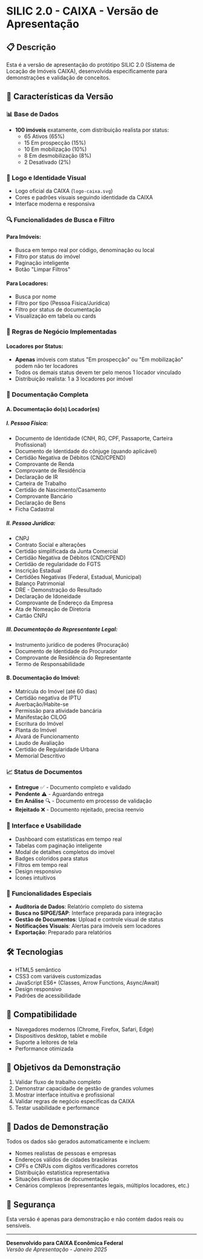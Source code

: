 # SILIC 2.0 - CAIXA - Versão de Apresentação

## 📋 Descrição
Esta é a versão de apresentação do protótipo SILIC 2.0 (Sistema de Locação de Imóveis CAIXA), desenvolvida especificamente para demonstrações e validação de conceitos.

## 🎯 Características da Versão

### 📊 Base de Dados
- **100 imóveis** exatamente, com distribuição realista por status:
  - 65 Ativos (65%)
  - 15 Em prospecção (15%)
  - 10 Em mobilização (10%)
  - 8 Em desmobilização (8%)
  - 2 Desativado (2%)

### 🏢 Logo e Identidade Visual
- Logo oficial da CAIXA (`logo-caixa.svg`)
- Cores e padrões visuais seguindo identidade da CAIXA
- Interface moderna e responsiva

### 🔍 Funcionalidades de Busca e Filtro

#### Para Imóveis:
- Busca em tempo real por código, denominação ou local
- Filtro por status do imóvel
- Paginação inteligente
- Botão "Limpar Filtros"

#### Para Locadores:
- Busca por nome
- Filtro por tipo (Pessoa Física/Jurídica)
- Filtro por status de documentação
- Visualização em tabela ou cards

### 👥 Regras de Negócio Implementadas

#### Locadores por Status:
- **Apenas** imóveis com status "Em prospecção" ou "Em mobilização" podem não ter locadores
- Todos os demais status devem ter pelo menos 1 locador vinculado
- Distribuição realista: 1 a 3 locadores por imóvel

### 📄 Documentação Completa

#### A. Documentação do(s) Locador(es)

##### I. Pessoa Física:
- Documento de Identidade (CNH, RG, CPF, Passaporte, Carteira Profissional)
- Documento de Identidade do cônjuge (quando aplicável)
- Certidão Negativa de Débitos (CND/CPEND)
- Comprovante de Renda
- Comprovante de Residência
- Declaração de IR
- Carteira de Trabalho
- Certidão de Nascimento/Casamento
- Comprovante Bancário
- Declaração de Bens
- Ficha Cadastral

##### II. Pessoa Jurídica:
- CNPJ
- Contrato Social e alterações
- Certidão simplificada da Junta Comercial
- Certidão Negativa de Débitos (CND/CPEND)
- Certidão de regularidade do FGTS
- Inscrição Estadual
- Certidões Negativas (Federal, Estadual, Municipal)
- Balanço Patrimonial
- DRE - Demonstração do Resultado
- Declaração de Idoneidade
- Comprovante de Endereço da Empresa
- Ata de Nomeação de Diretoria
- Cartão CNPJ

##### III. Documentação do Representante Legal:
- Instrumento jurídico de poderes (Procuração)
- Documento de Identidade do Procurador
- Comprovante de Residência do Representante
- Termo de Responsabilidade

#### B. Documentação do Imóvel:
- Matrícula do Imóvel (até 60 dias)
- Certidão negativa de IPTU
- Averbação/Habite-se
- Permissão para atividade bancária
- Manifestação CILOG
- Escritura do Imóvel
- Planta do Imóvel
- Alvará de Funcionamento
- Laudo de Avaliação
- Certidão de Regularidade Urbana
- Memorial Descritivo

### 📈 Status de Documentos
- **Entregue** ✅ - Documento completo e validado
- **Pendente** ⚠️ - Aguardando entrega
- **Em Análise** 🔍 - Documento em processo de validação
- **Rejeitado** ❌ - Documento rejeitado, precisa reenvio

### 🎨 Interface e Usabilidade
- Dashboard com estatísticas em tempo real
- Tabelas com paginação inteligente
- Modal de detalhes completos do imóvel
- Badges coloridos para status
- Filtros em tempo real
- Design responsivo
- Ícones intuitivos

### 🚀 Funcionalidades Especiais
- **Auditoria de Dados**: Relatório completo do sistema
- **Busca no SIPGE/SAP**: Interface preparada para integração
- **Gestão de Documentos**: Upload e controle visual de status
- **Notificações Visuais**: Alertas para imóveis sem locadores
- **Exportação**: Preparado para relatórios

## 🛠️ Tecnologias
- HTML5 semântico
- CSS3 com variáveis customizadas
- JavaScript ES6+ (Classes, Arrow Functions, Async/Await)
- Design responsivo
- Padrões de acessibilidade

## 📱 Compatibilidade
- Navegadores modernos (Chrome, Firefox, Safari, Edge)
- Dispositivos desktop, tablet e mobile
- Suporte a leitores de tela
- Performance otimizada

## 🎯 Objetivos da Demonstração
1. Validar fluxo de trabalho completo
2. Demonstrar capacidade de gestão de grandes volumes
3. Mostrar interface intuitiva e profissional
4. Validar regras de negócio específicas da CAIXA
5. Testar usabilidade e performance

## 📝 Dados de Demonstração
Todos os dados são gerados automaticamente e incluem:
- Nomes realistas de pessoas e empresas
- Endereços válidos de cidades brasileiras
- CPFs e CNPJs com dígitos verificadores corretos
- Distribuição estatística representativa
- Situações diversas de documentação
- Cenários complexos (representantes legais, múltiplos locadores, etc.)

## 🔐 Segurança
Esta versão é apenas para demonstração e não contém dados reais ou sensíveis.

---

**Desenvolvido para CAIXA Econômica Federal**  
*Versão de Apresentação - Janeiro 2025*
